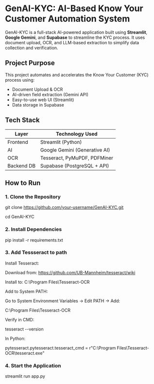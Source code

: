 # GenAI-KYC: AI-Based Know Your Customer Automation System

GenAI-KYC is a full-stack AI-powered application built using **Streamlit**, **Google Gemini**, and **Supabase** to streamline the KYC process. It uses document upload, OCR, and LLM-based extraction to simplify data collection and verification.


## Project Purpose

This project automates and accelerates the Know Your Customer (KYC) process using:
- Document Upload & OCR
- AI-driven field extraction (Gemini API)
- Easy-to-use web UI (Streamlit)
- Data storage in Supabase


## Tech Stack

| Layer       | Technology Used                    |
|------------|-------------------------------------|
| Frontend   | Streamlit (Python)                  |
| AI         | Google Gemini (Generative AI)       |
| OCR        | Tesseract, PyMuPDF, PDFMiner        |
| Backend DB | Supabase (PostgreSQL + API)         |

## How to Run

### 1. Clone the Repository

git clone https://github.com/your-username/GenAI-KYC.git

cd GenAI-KYC

### 2. Install Dependencies

pip install -r requirements.txt

### 3. Add Tessseract to path

Install Tesseract:

Download from: https://github.com/UB-Mannheim/tesseract/wiki

Install to: C:\Program Files\Tesseract-OCR

Add to System PATH:

Go to System Environment Variables → Edit PATH → Add:

C:\Program Files\Tesseract-OCR

Verify in CMD:

tesseract --version

In Python:

pytesseract.pytesseract.tesseract_cmd = r"C:\Program Files\Tesseract-OCR\tesseract.exe"

### 4. Start the Application

streamlit run app.py
